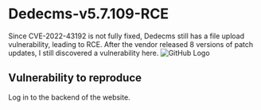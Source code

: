 
# Dedecms-v5.7.109-RCE

Since CVE-2022-43192 is not fully fixed, Dedecms still has a file upload vulnerability, leading to RCE.
After the vendor released 8 versions of patch updates, I still discovered a vulnerability here.
![GitHub Logo](https://github.com/MentalityXt/Dedecms-v5.7.109-RCE/blob/main/image.png)

## Vulnerability to reproduce
Log in to the backend of the website.
